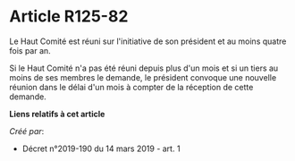 # Article R125-82

Le Haut Comité est réuni sur l'initiative de son président et au moins quatre fois par an.

Si le Haut Comité n'a pas été réuni depuis plus d'un mois et si un tiers au moins de ses membres le demande, le président
convoque une nouvelle réunion dans le délai d'un mois à compter de la réception de cette demande.

**Liens relatifs à cet article**

_Créé par_:

  - Décret n°2019-190 du 14 mars 2019 - art. 1
